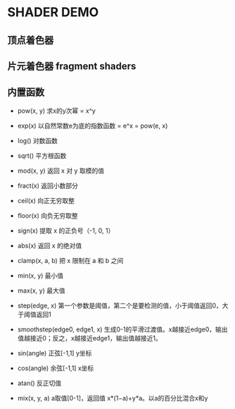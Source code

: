 # SHADER DEMO

## 顶点着色器

## 片元着色器 fragment shaders

## 内置函数

- pow(x, y) 求x的y次幂 = x^y
- exp(x) 以自然常数e为底的指数函数 = e^x = pow(e, x)
- log() 对数函数
- sqrt() 平方根函数
- mod(x, y) 返回 x 对 y 取模的值
- fract(x) 返回小数部分
- ceil(x) 向正无穷取整
- floor(x) 向负无穷取整
- sign(x) 提取 x 的正负号（-1, 0, 1）
- abs(x) 返回 x 的绝对值
- clamp(x, a, b) 把 x 限制在 a 和 b 之间
- min(x, y) 最小值
- max(x, y) 最大值

- step(edge, x) 第一个参数是阈值，第二个是要检测的值，小于阈值返回0，大于阈值返回1
- smoothstep(edge0, edge1, x) 生成0-1的平滑过渡值。x越接近edge0，输出值越接近0；反之，x越接近edge1，输出值越接近1。

- sin(angle) 正弦[-1,1] y坐标
- cos(angle) 余弦[-1,1] x坐标
- atan() 反正切值

- mix(x, y, a) a取值[0-1]，返回值 x*(1−a)+y*a。以a的百分比混合x和y